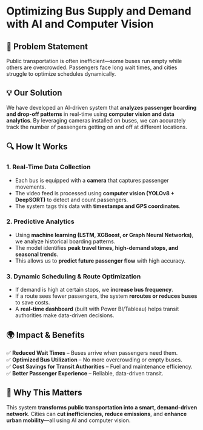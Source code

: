 # **Optimizing Bus Supply and Demand with AI and Computer Vision**

## 🚀 Problem Statement  
Public transportation is often inefficient—some buses run empty while others are overcrowded. Passengers face long wait times, and cities struggle to optimize schedules dynamically.  

## 💡 Our Solution  
We have developed an AI-driven system that **analyzes passenger boarding and drop-off patterns** in real-time using **computer vision and data analytics**. By leveraging cameras installed on buses, we can accurately track the number of passengers getting on and off at different locations.  

## 🔍 How It Works  
### 1. **Real-Time Data Collection**  
- Each bus is equipped with a **camera** that captures passenger movements.  
- The video feed is processed using **computer vision (YOLOv8 + DeepSORT)** to detect and count passengers.  
- The system tags this data with **timestamps and GPS coordinates**.  

### 2. **Predictive Analytics**  
- Using **machine learning (LSTM, XGBoost, or Graph Neural Networks)**, we analyze historical boarding patterns.  
- The model identifies **peak travel times, high-demand stops, and seasonal trends**.  
- This allows us to **predict future passenger flow** with high accuracy.  

### 3. **Dynamic Scheduling & Route Optimization**  
- If demand is high at certain stops, we **increase bus frequency**.  
- If a route sees fewer passengers, the system **reroutes or reduces buses** to save costs.  
- A **real-time dashboard** (built with Power BI/Tableau) helps transit authorities make data-driven decisions.  

## 🌍 Impact & Benefits  
✅ **Reduced Wait Times** – Buses arrive when passengers need them.  
✅ **Optimized Bus Utilization** – No more overcrowding or empty buses.  
✅ **Cost Savings for Transit Authorities** – Fuel and maintenance efficiency.  
✅ **Better Passenger Experience** – Reliable, data-driven transit.  

## 🎯 Why This Matters  
This system **transforms public transportation into a smart, demand-driven network**. Cities can **cut inefficiencies, reduce emissions**, and **enhance urban mobility**—all using AI and computer vision.  
